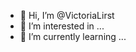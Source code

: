 - 👋 Hi, I’m @VictoriaLirst
- 👀 I’m interested in ...
- 🌱 I’m currently learning ...


<!---
VictoriaLirst/VictoriaLirst is a ✨ special ✨ repository because its `README.md` (this file) appears on your GitHub profile.
You can click the Preview link to take a look at your changes.
--->

